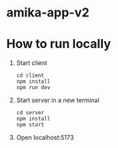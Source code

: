 # amika-app-v2

# How to run locally

1. Start client
   ```
   cd client
   npm install
   npm run dev
   ```
2. Start server in a new terminal
   ```
   cd server
   npm install
   npm start
   ```
3. Open localhost:5173

